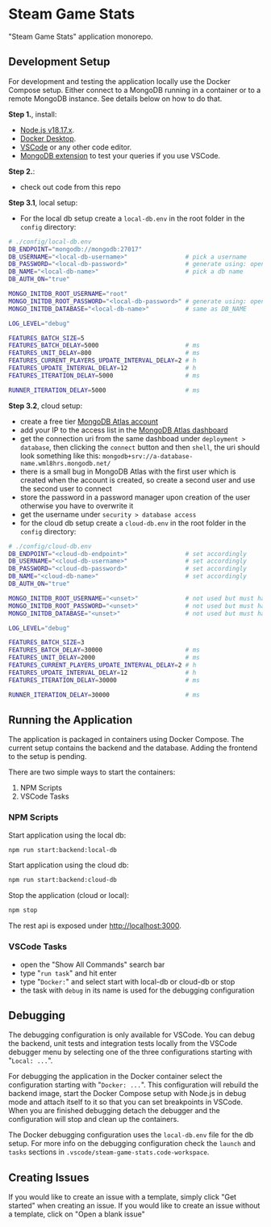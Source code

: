 # Steam Game Stats

"Steam Game Stats" application monorepo.

## Development Setup

For development and testing the application locally use the Docker Compose setup. Either connect to a MongoDB running in a container or to a remote MongoDB instance. See details below on how to do that.

**Step 1.**, install:

- [Node.js v18.17.x](https://nodejs.org/download/release/v18.17.1/).
- [Docker Desktop](https://www.docker.com/products/docker-desktop/).
- [VSCode](https://code.visualstudio.com/) or any other code editor.
- [MongoDB extension](https://www.mongodb.com/products/vs-code) to test your queries if you use VSCode.

**Step 2.**:

- check out code from this repo

**Step 3.1**, local setup:

- For the local db setup create a `local-db.env` in the root folder in the `config` directory:

```bash
# ./config/local-db.env
DB_ENDPOINT="mongodb://mongodb:27017"
DB_USERNAME="<local-db-username>"                # pick a username
DB_PASSWORD="<local-db-password>"                # generate using: openssl rand -base64 16
DB_NAME="<local-db-name>"                        # pick a db name
DB_AUTH_ON="true"

MONGO_INITDB_ROOT_USERNAME="root"
MONGO_INITDB_ROOT_PASSWORD="<local-db-password>" # generate using: openssl rand -base64 16
MONGO_INITDB_DATABASE="<local-db-name>"          # same as DB_NAME

LOG_LEVEL="debug"

FEATURES_BATCH_SIZE=5
FEATURES_BATCH_DELAY=5000                        # ms
FEATURES_UNIT_DELAY=800                          # ms
FEATURES_CURRENT_PLAYERS_UPDATE_INTERVAL_DELAY=2 # h
FEATURES_UPDATE_INTERVAL_DELAY=12                # h
FEATURES_ITERATION_DELAY=5000                    # ms

RUNNER_ITERATION_DELAY=5000                      # ms
```

**Step 3.2**, cloud setup:

- create a free tier [MongoDB Atlas account](https://www.mongodb.com/cloud/atlas/register)
- add your IP to the access list in the [MongoDB Atlas dashboard](https://cloud.mongodb.com)
- get the connection uri from the same dashboad under `deployment > database`, then clicking the `connect` button and then `shell`, the uri should look something like this: `mongodb+srv://a-database-name.wml8hrs.mongodb.net/`
- there is a small bug in MongoDB Atlas with the first user which is created when the account is created, so create a second user and use the second user to connect
- store the password in a password manager upon creation of the user otherwise you have to overwrite it
- get the username under `security > database access`
- for the cloud db setup create a `cloud-db.env` in the root folder in the `config` directory:

```bash
# ./config/cloud-db.env
DB_ENDPOINT="<cloud-db-endpoint>"                # set accordingly
DB_USERNAME="<cloud-db-username>"                # set accordingly
DB_PASSWORD="<cloud-db-password>"                # set accordingly
DB_NAME="<cloud-db-name>"                        # set accordingly
DB_AUTH_ON="true"

MONGO_INITDB_ROOT_USERNAME="<unset>"             # not used but must have a value in cloud setup
MONGO_INITDB_ROOT_PASSWORD="<unset>"             # not used but must have a value in cloud setup
MONGO_INITDB_DATABASE="<unset>"                  # not used but must have a value in cloud setup

LOG_LEVEL="debug"

FEATURES_BATCH_SIZE=3
FEATURES_BATCH_DELAY=30000                       # ms
FEATURES_UNIT_DELAY=2000                         # ms
FEATURES_CURRENT_PLAYERS_UPDATE_INTERVAL_DELAY=2 # h
FEATURES_UPDATE_INTERVAL_DELAY=12                # h
FEATURES_ITERATION_DELAY=30000                   # ms

RUNNER_ITERATION_DELAY=30000                     # ms
```

## Running the Application

The application is packaged in containers using Docker Compose. The current setup contains the backend and the database. Adding the frontend to the setup is pending.

There are two simple ways to start the containers:

1. NPM Scripts
1. VSCode Tasks

### NPM Scripts

Start application using the local db:

```bash
npm run start:backend:local-db
```

Start application using the cloud db:

```bash
npm run start:backend:cloud-db
```

Stop the application (cloud or local):

```bash
npm stop
```

The rest api is exposed under [http://localhost:3000](http://localhost:3000).

### VSCode Tasks

- open the "Show All Commands" search bar
- type "`run task`" and hit enter
- type "`Docker:`" and select start with local-db or cloud-db or stop
- the task with `debug` in its name is used for the debugging configuration

## Debugging

The debugging configuration is only available for VSCode. You can debug the backend, unit tests and integration tests locally from the VSCode debugger menu by selecting one of the three configurations starting with "`Local: ...`".

For debugging the application in the Docker container select the configuration starting with "`Docker: ...`". This configuration will rebuild the backend image, start the Docker Compose setup with Node.js in debug mode and attach itself to it so that you can set breakpoints in VSCode. When you are finished debugging detach the debugger and the configuration will stop and clean up the containers.

The Docker debugging configuration uses the `local-db.env` file for the db setup. For more info on the debugging configuration check the `launch` and `tasks` sections in `.vscode/steam-game-stats.code-workspace`.

## Creating Issues

If you would like to create an issue with a template, simply click "Get started" when creating an issue. If you would like to create an issue without a template, click on "Open a blank issue"
